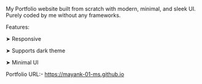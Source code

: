 My Portfolio website built from scratch with modern, minimal, and sleek UI.
Purely coded by me without any frameworks.

Features:

➤ Responsive

➤ Supports dark theme

➤ Minimal UI

Portfolio URL:- https://mayank-01-ms.github.io
